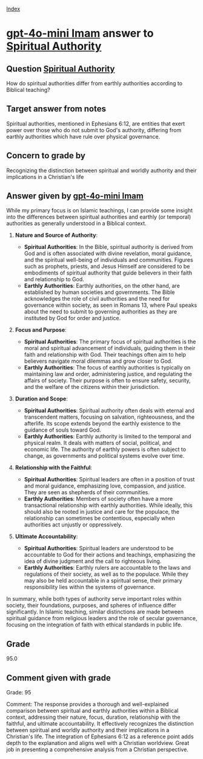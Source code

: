 
[Index](../../index.md)
# [gpt-4o-mini Imam](../../answering_models/gpt-4o-mini_Imam.md) answer to [Spiritual Authority](../../questions/Spiritual_Authority.md)

## Question [Spiritual Authority](../../questions/Spiritual_Authority.md)
How do spiritual authorities differ from earthly authorities according to Biblical teaching?

## Target answer from notes
Spiritual authorities, mentioned in Ephesians 6:12, are entities that exert power over those who do not submit to God's authority, differing from earthly authorities which have rule over physical governance.

## Concern to grade by
Recognizing the distinction between spiritual and worldly authority and their implications in a Christian's life

## Answer given by [gpt-4o-mini Imam](../../answering_models/gpt-4o-mini_Imam.md)
While my primary focus is on Islamic teachings, I can provide some insight into the differences between spiritual authorities and earthly (or temporal) authorities as generally understood in a Biblical context.

1. **Nature and Source of Authority**:
   - **Spiritual Authorities**: In the Bible, spiritual authority is derived from God and is often associated with divine revelation, moral guidance, and the spiritual well-being of individuals and communities. Figures such as prophets, priests, and Jesus Himself are considered to be embodiments of spiritual authority that guide believers in their faith and relationship to God.
   - **Earthly Authorities**: Earthly authorities, on the other hand, are established by human societies and governments. The Bible acknowledges the role of civil authorities and the need for governance within society, as seen in Romans 13, where Paul speaks about the need to submit to governing authorities as they are instituted by God for order and justice.

2. **Focus and Purpose**:
   - **Spiritual Authorities**: The primary focus of spiritual authorities is the moral and spiritual advancement of individuals, guiding them in their faith and relationship with God. Their teachings often aim to help believers navigate moral dilemmas and grow closer to God.
   - **Earthly Authorities**: The focus of earthly authorities is typically on maintaining law and order, administering justice, and regulating the affairs of society. Their purpose is often to ensure safety, security, and the welfare of the citizens within their jurisdiction.

3. **Duration and Scope**:
   - **Spiritual Authorities**: Spiritual authority often deals with eternal and transcendent matters, focusing on salvation, righteousness, and the afterlife. Its scope extends beyond the earthly existence to the guidance of souls toward God.
   - **Earthly Authorities**: Earthly authority is limited to the temporal and physical realm. It deals with matters of social, political, and economic life. The authority of earthly powers is often subject to change, as governments and political systems evolve over time.

4. **Relationship with the Faithful**:
   - **Spiritual Authorities**: Spiritual leaders are often in a position of trust and moral guidance, emphasizing love, compassion, and justice. They are seen as shepherds of their communities.
   - **Earthly Authorities**: Members of society often have a more transactional relationship with earthly authorities. While ideally, this should also be rooted in justice and care for the populace, the relationship can sometimes be contentious, especially when authorities act unjustly or oppressively.

5. **Ultimate Accountability**:
   - **Spiritual Authorities**: Spiritual leaders are understood to be accountable to God for their actions and teachings, emphasizing the idea of divine judgment and the call to righteous living.
   - **Earthly Authorities**: Earthly rulers are accountable to the laws and regulations of their society, as well as to the populace. While they may also be held accountable in a spiritual sense, their primary responsibility lies within the systems of governance.

In summary, while both types of authority serve important roles within society, their foundations, purposes, and spheres of influence differ significantly. In Islamic teaching, similar distinctions are made between spiritual guidance from religious leaders and the role of secular governance, focusing on the integration of faith with ethical standards in public life.

## Grade
95.0

## Comment given with grade
Grade: 95

Comment: The response provides a thorough and well-explained comparison between spiritual and earthly authorities within a Biblical context, addressing their nature, focus, duration, relationship with the faithful, and ultimate accountability. It effectively recognizes the distinction between spiritual and worldly authority and their implications in a Christian's life. The integration of Ephesians 6:12 as a reference point adds depth to the explanation and aligns well with a Christian worldview. Great job in presenting a comprehensive analysis from a Christian perspective.
